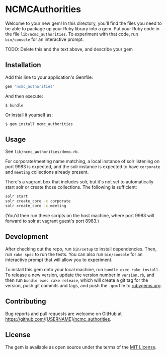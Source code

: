 # NCMCAuthorities

Welcome to your new gem! In this directory, you'll find the files you need to be able to package up your Ruby library into a gem. Put your Ruby code in the file `lib/ncmc_authorities`. To experiment with that code, run `bin/console` for an interactive prompt.

TODO: Delete this and the text above, and describe your gem

## Installation

Add this line to your application's Gemfile:

```ruby
gem 'ncmc_authorities'
```

And then execute:

    $ bundle

Or install it yourself as:

    $ gem install ncmc_authorities

## Usage

See `lib/ncmc_authorities/demo.rb`.

For corporate/meeting name matching, a local instance of solr listening on port 9983 is expected, and the solr instance is expected to have `corporate` and `meeting` collections already present.

There's
a vagrant box that includes solr, but it's not set to automatically start solr or create those collections. The following is sufficient:
```bash
solr start
solr create_core -c corporate
solr create_core -c meeting
```

(You'd then run these scripts on the host machine, where port 9983 will forward to solr at vagrant guest's port 8983.)

## Development

After checking out the repo, run `bin/setup` to install dependencies. Then, run `rake spec` to run the tests. You can also run `bin/console` for an interactive prompt that will allow you to experiment.

To install this gem onto your local machine, run `bundle exec rake install`. To release a new version, update the version number in `version.rb`, and then run `bundle exec rake release`, which will create a git tag for the version, push git commits and tags, and push the `.gem` file to [rubygems.org](https://rubygems.org).

## Contributing

Bug reports and pull requests are welcome on GitHub at https://github.com/[USERNAME]/ncmc_authorities.

## License

The gem is available as open source under the terms of the [MIT License](https://opensource.org/licenses/MIT).
